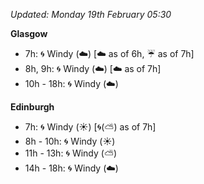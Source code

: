 *Updated: Monday 19th February 05:30*

**Glasgow**

* 7h: :cyclone: Windy (:cloud:) [:cloud: as of 6h, :umbrella: as of 7h]
* 8h, 9h: :cyclone: Windy (:cloud:) [:cloud: as of 7h]
* 10h - 18h: :cyclone: Windy (:cloud:)

**Edinburgh**

* 7h: :cyclone: Windy (:sunny:) [:cyclone:(:partly_sunny:) as of 7h]
* 8h - 10h: :cyclone: Windy (:sunny:)
* 11h - 13h: :cyclone: Windy (:partly_sunny:)
* 14h - 18h: :cyclone: Windy (:cloud:)
